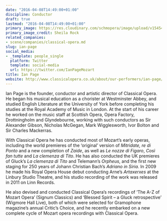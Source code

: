 ```yaml
---
date: "2016-04-08T14:49:00+01:00"
discipline: Conductor
draft: true
lastmod: "2016-04-08T14:49:00+01:00"
primary_image: https://res.cloudinary.com/schmopera/image/upload/v1545409169/media/webhook-uploads/1460123259440/2016-04-08---Ian-Page-c-Sheila-Rock.jpg.jpg
primary_image_credit: Sheila Rock
related_companies:
- scene/companies/classical-opera.md
slug: ian-page
social_media:
- _template: people_single
  platform: Twitter
  template: social-media
  url: https://twitter.com/IanPageMozart
title: Ian Page
website: http://www.classicalopera.co.uk/about/our-performers/ian-page/
---
```


Ian Page  is the founder, conductor and artistic director of Classical Opera. He began his musical education as a chorister at Westminster Abbey, and studied English Literature at the University of York before completing his studies at the Royal Academy of Music in London. At the start of his career he worked on the music staff at Scottish Opera, Opera Factory, Drottningholm and Glyndebourne, working with such conductors as Sir Alexander Gibson, Nicholas McGegan, Mark Wigglesworth, Ivor Bolton and Sir Charles Mackerras.

With Classical Opera he has conducted most of Mozart’s early operas, including the world premieres of the ‘original’ version of *Mitridate, re di Ponto* and a new completion of *Zaide*, as well as *Le nozze di Figaro*, *Così fan tutte* and *La clemenza di Tito*. He has also conducted the UK premieres of Gluck’s *La clemenza di Tito* and Telemann’s *Orpheus*, and the first new staging for 250 years of Johann Christian Bach’s *Adriano in Siria*. In 2009 he made his Royal Opera House debut conducting Arne’s *Artaxerxes* at the Linbury Studio Theatre, and his studio recording of the work was released in 2011 on Linn Records.

He also devised and conducted Classical Opera’s recordings of ‘The A-Z of Mozart Opera’ (Signum Classics) and ‘Blessed Spirit – a Gluck retrospective’ (Wigmore Hall Live), both of which were selected for Gramophone magazine’s annual Critic’s Choice, and he recently embarked on a new complete cycle of Mozart opera recordings with Classical Opera.
